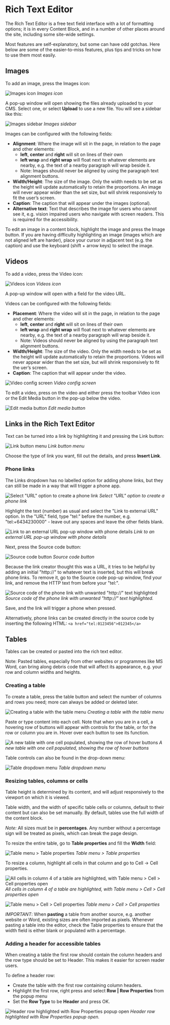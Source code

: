 [ClassName]: / (SiteTools)
[Title]: / (Rich Text Editor)
[Description]: / (also known as the WYSIWYG, or What You See Is What You Get.)

# Rich Text Editor

The Rich Text Editor is a free text field interface with a lot of formatting options; it is in every Content Block, and in a number of other places around the site, including some site-wide settings. 

Most features are self-explanatory, but some can have odd gotchas. Here below are some of the easier-to-miss features, plus tips and tricks on how to use them most easily.

## Images

To add an image, press the Images icon:

![Images icon](../img/SiteTools_RichTextEditor_Image-button.png)
_Images icon_

A pop-up window will open showing the files already uploaded to your CMS. Select one, or select **Upload** to use a new file. You will see a sidebar like this:

![Images sidebar](../img/SiteTools_RichTextEditor_Image-popup.png)
_Images sidebar_

Images can be configured with the following fields:
* **Alignment**: Where the image will sit in the page, in relation to the page and other elements:
    * **left**, **center** and **right** will sit on lines of their own
    * **left wrap** and **right wrap** will float next to whatever elements are nearby, e.g. the text of a nearby paragraph will wrap beside it. 
    * Note: Images should never be aligned by using the paragraph text alignment buttons.
* **Width/Height**: The size of the image. Only the width needs to be set as the height will update automatically to retain the proportions. An image will never appear wider than the set size, but will shrink responsively to fit the user’s screen.
* **Caption**: The caption that will appear under the images (optional).
* **Alternative text**: Text that describes the image for users who cannot see it, e.g. vision impaired users who navigate with screen readers. This is required for the accessibility.

To edit an image in a content block, highlight the image and press the Image button. If you are having difficulty highlighting an image (images which are not aligned left are harder), place your cursor in adjacent text (e.g. the caption) and use the keyboard (shift + arrow keys) to select the image.


## Videos

To add a video, press the Video icon:

![Videos icon](../img/SiteTools_RichTextEditor_Video-button.png)
_Videos icon_

A pop-up window will open with a field for the video URL. 

Videos can be configured with the following fields:
* **Placement**: Where the video will sit in the page, in relation to the page and other elements:
    * **left**, **center** and **right** will sit on lines of their own
    * **left wrap** and **right wrap** will float next to whatever elements are nearby, e.g. the text of a nearby paragraph will wrap beside it. 
    * Note: Videos should never be aligned by using the paragraph text alignment buttons.
* **Width/Height**: The size of the video. Only the width needs to be set as the height will update automatically to retain the proportions. Videos will never appear wider than the set size, but will shrink responsively to fit the uer’s screen.
* **Caption**: The caption that will appear under the video.

![Video config screen](../img/SiteTools_RichTextEditor_Video-config.png)
_Video config screen_

To edit a video, press on the video and either press the toolbar Video icon or the Edit Media button in the pop-up below the video.

![Edit media button](../img/SiteTools_RichTextEditor_Video-edit-media.png)
_Edit media button_

## Links in the Rich Text Editor

Text can be turned into a link by highlighting it and pressing the Link button:

![Link button menu](../img/SiteTools_RichTextEditor_links-menu.jpg)
_Link button menu_

Choose the type of link you want, fill out the details, and press **Insert Link**.


### Phone links
The Links dropdown has no labelled option for adding phone links, but they can still be made in a way that will trigger a phone app.

![Select "URL" option to create a phone link](../img/SiteTools_RichTextEditor_phone-links-external-URL.jpg)
_Select "URL" option to create a phone link_

Highlight the text (number) as usual and select the "Link to external URL" option. In the "URL" field, type "tel:" before the number, e.g. "tel:+6434230000" - leave out any spaces and leave the other fields blank.

![Link to an external URL pop-up window with phone details](../img/SiteTools_RichTextEditor_external-URL-popup-phone.jpg)
_Link to an external URL pop-up window with phone details_

Next, press the Source code button:

![Source code button](../img/SiteTools_RichTextEditor_source-code-button.jpg)
_Source code button_

Because the link creator thought this was a URL, it tries to be helpful by adding an initial "http://" to whatever text is inserted, but this will break phone links. To remove it, go to the Source code pop-up window, find your link, and remove the HTTP text from before your "tel:".

![Source code of the phone link with unwanted "http://" text highlighted](../img/SiteTools_RichTextEditor_source-code-popup.jpg)
_Source code of the phone link with unwanted "http://" text highlighted._

Save, and the link will trigger a phone when pressed.

Alternatively, phone links can be created directly in the source code by inserting the following HTML:
`<a href="tel:0123456">012345</a>`



## Tables

Tables can be created or pasted into the rich text editor. 

Note: Pasted tables, especially from other websites or programmes like MS Word, can bring along debris code that will affect its appearance, e.g. your row and column widths and heights.

### Creating a table

To create a table, press the table button and select the number of columns and rows you need; more can always be added or deleted later.

![Creating a table with the table menu](../img/SiteTools_Tables_create.jpg)
_Creating a table with the table menu_

Paste or type content into each cell. Note that when you are in a cell, a hovering row of buttons will appear with controls for the table, or for the row or column you are in. Hover over each button to see its function.

![A new table with one cell populated, showing the row of hover buttons](../img/SiteTools_Tables_hover-buttons.jpg)
_A new table with one cell populated, showing the row of hover buttons_

Table controls can also be found in the drop-down menu:

![Table dropdown menu](../img/SiteTools_Tables_dropdown-menu.jpg)
_Table dropdown menu_

### Resizing tables, columns or cells

Table height is determined by its content, and will adjust responsively to the viewport on which it is viewed.

Table width, and the width of specific table cells or columns, default to their content but can also be set manually. By default, tables use the full width of the content block. 

_Note:_ All sizes must be in **percentages**. Any number without a percentage sign will be treated as pixels, which can break the page design. 

To resize the entire table, go to **Table properties** and fill the **Width** field:

![Table menu > Table properties](../img/SiteTools_Tables_properties.jpg)
_Table menu > Table properties_

To resize a column, highlight all cells in that column and go to Cell -> Cell properties.

![All cells in column 4 of a table are highlighted, with Table menu > Cell > Cell properties open](../img/SiteTools_Tables_cells-higlighted-wtih-cell-prop-menu.jpg)
_All cells in column 4 of a table are highlighted, with Table menu > Cell > Cell properties open_

![Table menu > Cell > Cell properties](../img/SiteTools_Tables_cell-properties.jpg)
_Table menu > Cell > Cell properties_

_IMPORTANT_: When **pasting** a table from another source, e.g. another website or Word, existing sizes are often imported as pixels. Whenever pasting a table into the editor, check the Table properties to ensure that the width field is either blank or populated with a percentage.

### Adding a header for accessible tables

When creating a table the first row should contain the column headers and the row type should be set to Header. This makes it easier for screen reader users.

To define a header row:
* Create the table with the first row containing column headers.
* Highlight the first row, right press and select **Row | Row Properties** from the popup menu
* Set the **Row Type** to be **Header** and press OK.

![Header row highlighted with Row Properties popup open](../img/SiteTools_Tables_row-properties-for-header.jpg)
_Header row highlighted with Row Properties popup open._

